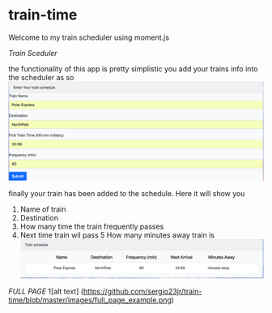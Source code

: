 # train-time

Welcome to my train scheduler using moment.js

*Train Sceduler*

the functionality of this app is pretty simplistic you add your trains info into the scheduler as so 
![alt text](https://github.com/sergio23jr/train-time/blob/master/images/Input_example.png)


finally your train has been added to the schedule. Here it will show you
1. Name of train
2. Destination
3. How many time the train frequently passes
4. Next time train wil pass
5 How many minutes away train is
![alt text](https://github.com/sergio23jr/train-time/blob/master/images/scedule_example.png)

*FULL PAGE*
1[alt text] (https://github.com/sergio23jr/train-time/blob/master/images/full_page_example.png)

